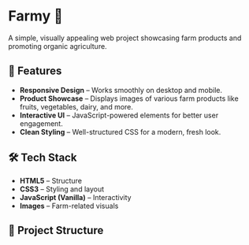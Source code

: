 # Farmy 🌱
A simple, visually appealing web project showcasing farm products and promoting organic agriculture.

## 🚀 Features
- **Responsive Design** – Works smoothly on desktop and mobile.
- **Product Showcase** – Displays images of various farm products like fruits, vegetables, dairy, and more.
- **Interactive UI** – JavaScript-powered elements for better user engagement.
- **Clean Styling** – Well-structured CSS for a modern, fresh look.

## 🛠 Tech Stack
- **HTML5** – Structure
- **CSS3** – Styling and layout
- **JavaScript (Vanilla)** – Interactivity
- **Images** – Farm-related visuals

## 📂 Project Structure


